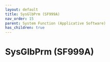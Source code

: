 ```yaml
---
layout: default
title: SysGlbPrm (SF999A)
nav_order: 15
parent: System Function (Applicative Software)
has_children: true
---
```

# SysGlbPrm (SF999A)
